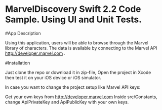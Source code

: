 # MarvelDiscovery Swift 2.2 Code Sample. Using UI and Unit Tests.

#App Description

Using this application, users will be able to browse through the Marvel library of characters. The data is available by connecting to the Marvel API http://developer.marvel.com .

#Installation

Just clone the repo or download it in zip-file, Open the project in Xcode then test it on your iOS device or iOS simulator.

In case you want to change the project setup like Marvel API keys:

Get your own keys from http://developer.marvel.com
Inside src/Constants, change ApiPrivateKey and ApiPublicKey with your own keys.